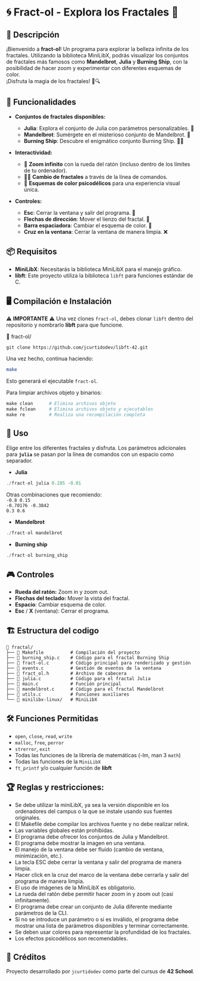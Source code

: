 # 🌀 Fract-ol - Explora los Fractales 🌌
## 📌 Descripción
¡Bienvenido a **fract-ol**! Un programa para explorar la belleza infinita de los fractales. Utilizando la biblioteca MiniLibX, podrás visualizar los conjuntos de fractales más famosos como **Mandelbrot**, **Julia** y **Burning Ship**, con la posibilidad de hacer zoom y experimentar con diferentes esquemas de color.  
¡Disfruta la magia de los fractales! 🎨🔍

## 🎯 Funcionalidades

- **Conjuntos de fractales disponibles:**
  - **Julia**: Explora el conjunto de Julia con parámetros personalizables. 🌊
  - **Mandelbrot**: Sumérgete en el misterioso conjunto de Mandelbrot. 🔮
  - **Burning Ship**: Descubre el enigmático conjunto Burning Ship. 🚢🔥

- **Interactividad:**
  - 🌟 **Zoom infinito** con la rueda del ratón (incluso dentro de los límites de tu ordenador).
  - 🧑‍💻 **Cambio de fractales** a través de la línea de comandos.
  - 🎨 **Esquemas de color psicodélicos** para una experiencia visual única.

- **Controles:**
  - **Esc**: Cerrar la ventana y salir del programa. 🚪
  - **Flechas de dirección**: Mover el lienzo del fractal. 🧭
  - **Barra espaciadora**: Cambiar el esquema de color. 🎨
  - **Cruz en la ventana**: Cerrar la ventana de manera limpia. ❌

## 📦 Requisitos

- **MiniLibX**: Necesitarás la biblioteca MiniLibX para el manejo gráfico.
- **libft**: Este proyecto utiliza la biblioteca `libft` para funciones estándar de C.

## 🖥️ Compilación e Instalación
⚠️ **IMPORTANTE** ⚠️
Una vez clones `fract-ol`, debes clonar `libft` dentro del repositorio y nombrarlo **libft** para que funcione.  


📂 fract-ol/
```
git clone https://github.com/jcurtidodev/libft-42.git
```
Una vez hecho, continua haciendo:
```bash
make
```
Esto generará el ejecutable `fract-ol`.  


Para limpiar archivos objeto y binarios:

```Makefile
make clean      # Elimina archivos objeto
make fclean     # Elimina archivos objeto y ejecutables
make re         # Realiza una recompilación completa
```
## 🚀 Uso
Elige entre los diferentes fractales y disfruta. Los parámetros adicionales para **`julia`** se pasan por la línea de comandos con un espacio como separador.
- **Julia**
```C
./fract-ol julia 0.285 -0.01
```
Otras combinaciones que recomiendo:  
`-0.8 0.15`   
`-0.70176 -0.3842`  
`0.3 0.6`  
- **Mandelbrot**
```C
./fract-ol mandelbrot
```
- **Burning ship**
```C
./fract-ol burning_ship
```
## 🎮 Controles
- **Rueda del ratón:** Zoom in y zoom out.
- **Flechas del teclado:** Mover la vista del fractal.
- **Espacio**: Cambiar esquema de color.
- **Esc** / **X** (ventana): Cerrar el programa.
## 🏗️ Estructura del codigo
```
📂 fractal/
├── 📜 Makefile          # Compilación del proyecto
├── 📜 burning_ship.c    # Código para el fractal Burning Ship
├── 📜 fract-ol.c        # Código principal para renderizado y gestión
├── 📜 events.c          # Gestión de eventos de la ventana
├── 📜 fract_ol.h        # Archivo de cabecera
├── 📜 julia.c           # Código para el fractal Julia
├── 📜 main.c            # Función principal
├── 📜 mandelbrot.c      # Código para el fractal Mandelbrot
├── 📜 utils.c           # Funciones auxiliares
└── 📂 minilibx-linux/   # MiniLibX
```
## 🛠️ Funciones Permitidas
- `open`, `close`, `read`, `write`
- `malloc`, `free`, `perror`
- `strerror`, `exit`
- Todas las funciones de la librería de matemáticas (-lm, man 3 `math`)
- Todas las funciones de la `MiniLibX`
- `ft_printf` y/o cualquier función de **libft**
## 🏆 Reglas y restricciones:
- Se debe utilizar la miniLibX, ya sea la versión disponible en los ordenadores del campus o la que se instale usando sus fuentes originales.
- El Makefile debe compilar los archivos fuente y no debe realizar relink.
- Las variables globales están prohibidas.
- El programa debe ofrecer los conjuntos de Julia y Mandelbrot.
- El programa debe mostrar la imagen en una ventana.
- El manejo de la ventana debe ser fluido (cambio de ventana, minimización, etc.).
- La tecla ESC debe cerrar la ventana y salir del programa de manera limpia.
- Hacer click en la cruz del marco de la ventana debe cerrarla y salir del programa de manera limpia.
- El uso de imágenes de la MiniLibX es obligatorio.
- La rueda del ratón debe permitir hacer zoom in y zoom out (casi infinitamente).
- El programa debe crear un conjunto de Julia diferente mediante parámetros de la CLI.
- Si no se introduce un parámetro o si es inválido, el programa debe mostrar una lista de parámetros disponibles y terminar correctamente.
- Se deben usar colores para representar la profundidad de los fractales.
- Los efectos psicodélicos son recomendables.
## 🤝 Créditos
Proyecto desarrollado por `jcurtidodev` como parte del cursus de **42 School**.
